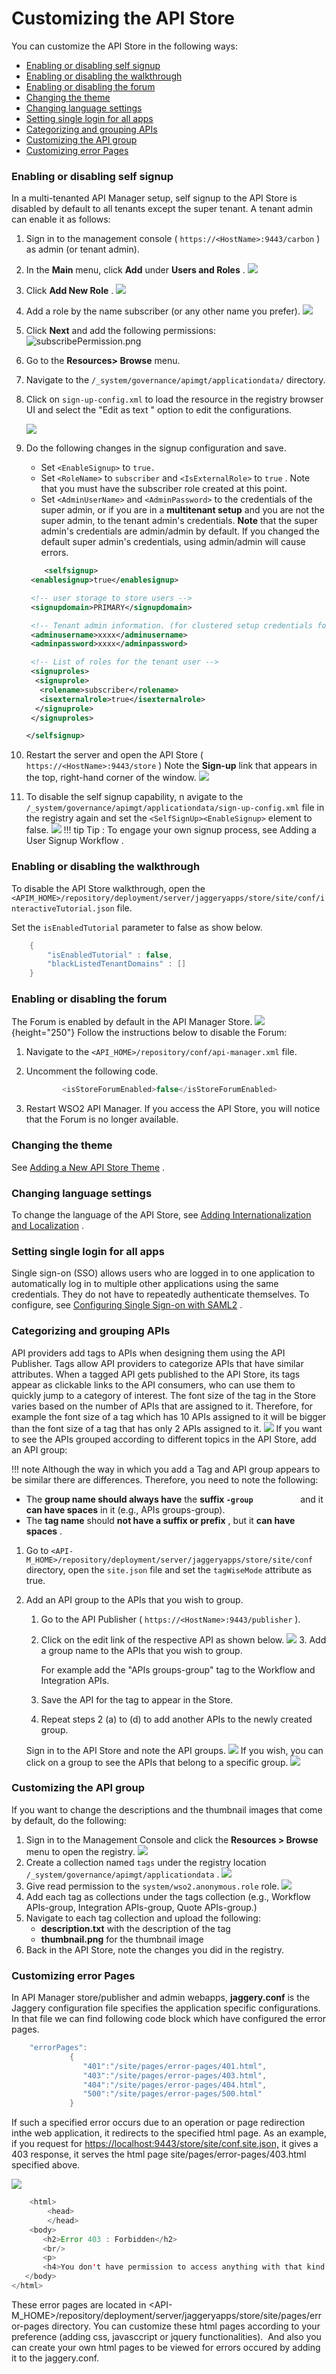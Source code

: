 # Customizing the API Store

You can customize the API Store in the following ways:

-   [Enabling or disabling self signup](#CustomizingtheAPIStore-Enablingordisablingselfsignup)
-   [Enabling or disabling the walkthrough](#CustomizingtheAPIStore-Enablingordisablingthewalkthrough)
-   [Enabling or disabling the forum](#CustomizingtheAPIStore-Enablingordisablingtheforum)
-   [Changing the theme](#CustomizingtheAPIStore-Changingthetheme)
-   [Changing language settings](#CustomizingtheAPIStore-Changinglanguagesettings)
-   [Setting single login for all apps](#CustomizingtheAPIStore-Settingsingleloginforallapps)
-   [Categorizing and grouping APIs](#CustomizingtheAPIStore-CategorizingandgroupingAPIs)
-   [Customizing the API group](#CustomizingtheAPIStore-CustomizingtheAPIgroup)
-   [Customizing error Pages](#CustomizingtheAPIStore-CustomizingerrorPages)

### Enabling or disabling self signup

In a multi-tenanted API Manager setup, self signup to the API Store is disabled by default to all tenants except the super tenant. A tenant admin can enable it as follows:

1.  Sign in to the management console ( `https://<HostName>:9443/carbon` ) as admin (or tenant admin).
2.  In the **Main** menu, click **Add** under **Users and Roles** .
    ![]({{base_path}}/assets/attachments/103333490/103333513.png)

3.  Click **Add New Role** .
    ![]({{base_path}}/assets/attachments/103333490/103333512.png)
4.  Add a role by the name subscriber (or any other name you prefer).
    ![]({{base_path}}/assets/attachments/103333490/103333511.png)
5.  Click **Next** and add the following permissions:
    ![subscribePermission.png]({{base_path}}/assets/attachments/50518268/51250899.png)
6.  Go to the **Resources&gt; Browse** menu.
7.  Navigate to the `/_system/governance/apimgt/applicationdata/` directory.

8.  Click on `sign-up-config.xml` to load the resource in the registry browser UI and select the "Edit as text " option to edit the configurations.

    ![]({{base_path}}/assets/attachments/103333490/103333502.png)
9.  Do the following changes in the signup configuration and save.

    -   Set `<EnableSignup>` to `true.           `
    -   Set `<RoleName>` to `subscriber` and `<IsExternalRole>` to `true` . Note that you must have the subscriber role created at this point.
    -   Set `<AdminUserName>` and `<AdminPassword>` to the credentials of the super admin, or if you are in a **multitenant setup** and you are not the super admin, to the tenant admin's credentials. **Note** that the super admin's credentials are admin/admin by default. If you changed the default super admin's credentials, using admin/admin will cause errors.

    ``` xml
        <selfsignup>
     <enablesignup>true</enablesignup>

     <!-- user storage to store users -->
     <signupdomain>PRIMARY</signupdomain>

     <!-- Tenant admin information. (for clustered setup credentials for AuthManager) -->
     <adminusername>xxxx</adminusername>
     <adminpassword>xxxx</adminpassword>

     <!-- List of roles for the tenant user -->
     <signuproles>
      <signuprole>
       <rolename>subscriber</rolename>
       <isexternalrole>true</isexternalrole>
      </signuprole>
     </signuproles>

    </selfsignup>
    ```
10. Restart the server and open the API Store ( `https://<HostName>:9443/store` )
    Note the **Sign-up** link that appears in the top, right-hand corner of the window.
    ![]({{base_path}}/assets/attachments/103333490/103333501.png)
11. To disable the self signup capability, n avigate to the `/_system/governance/apimgt/applicationdata/sign-up-config.xml` file in the registry again and set the `<SelfSignUp><EnableSignup>` element to false.
    ![]({{base_path}}/assets/attachments/103333490/103333500.png)
!!! tip
Tip : To engage your own signup process, see Adding a User Signup Workflow .


### Enabling or disabling the walkthrough

To disable the API Store walkthrough, open the `<APIM_HOME>/repository/deployment/server/jaggeryapps/store/site/conf/interactiveTutorial.json` file.

Set the `isEnabledTutorial` parameter to false as show below.

``` java
    {
        "isEnabledTutorial" : false,
        "blackListedTenantDomains" : []
    }
```

### Enabling or disabling the forum

The Forum is enabled by default in the API Manager Store.
![]({{base_path}}/assets/attachments/103333490/103333491.png){height="250"}
Follow the instructions below to disable the Forum:

1.  Navigate to the `<API_HOME>/repository/conf/api-manager.xml` file.
2.  Uncomment the following code.

    ``` java
            <isStoreForumEnabled>false</isStoreForumEnabled>
    ```

3.  Restart WSO2 API Manager.
    If you access the API Store, you will notice that the Forum is no longer available.

### Changing the theme

See [Adding a New API Store Theme](https://docs.wso2.com/display/AM260/Adding+a+New+API+Store+Theme) .

### Changing language settings

To change the language of the API Store, see [Adding Internationalization and Localization](_Adding_Internationalization_and_Localization_) .

### Setting single login for all apps

Single sign-on (SSO) allows users who are logged in to one application to automatically log in to multiple other applications using the same credentials. They do not have to repeatedly authenticate themselves. To configure, see [Configuring Single Sign-on with SAML2](_Configuring_Single_Sign-on_with_SAML2_) .

### Categorizing and grouping APIs

API providers add tags to APIs when designing them using the API Publisher. Tags allow API providers to categorize APIs that have similar attributes. When a tagged API gets published to the API Store, its tags appear as clickable links to the API consumers, who can use them to quickly jump to a category of interest. The font size of the tag in the Store varies based on the number of APIs that are assigned to it. Therefore, for example the font size of a tag which has 10 APIs assigned to it will be bigger than the font size of a tag that has only 2 APIs assigned to it.
![]({{base_path}}/assets/attachments/103333490/103333494.png)
If you want to see the APIs grouped according to different topics in the API Store, add an API group:

!!! note
Although the way in which you add a Tag and API group appears to be similar there are differences. Therefore, you need to note the following:

-   The **group name should always have** the **suffix `-group          `** and it **can have spaces** in it (e.g., APIs groups-group).
-   The **tag name** should **not have a suffix or prefix** , but it **can have spaces** .


1.  Go to `<API-M_HOME>/repository/deployment/server/jaggeryapps/store/site/conf` directory, open the `site.json` file and set the `tagWiseMode` attribute as true.
2.  Add an API group to the APIs that you wish to group.
    1.  Go to the API Publisher ( `https://<HostName>:9443/publisher` ).
    2.  Click on the edit link of the respective API as shown below.
        ![]({{base_path}}/assets/attachments/103333490/103333498.png)    3.  Add a group name to the APIs that you wish to group.

        For example add the "APIs groups-group" tag to the Workflow and Integration APIs.

    4.  Save the API for the tag to appear in the Store.

    5.  Repeat steps 2 (a) to (d) to add another APIs to the newly created group.

    Sign in to the API Store and note the API groups.
    ![]({{base_path}}/assets/attachments/103333490/103333496.png)    If you wish, you can click on a group to see the APIs that belong to a specific group.
    ![]({{base_path}}/assets/attachments/103333490/103333495.png)
### Customizing the API group

If you want to change the descriptions and the thumbnail images that come by default, do the following:

1.  Sign in to the Management Console and click the **Resources &gt; Browse** menu to open the registry.
    ![]({{base_path}}/assets/attachments/103333490/103333506.png)
2.  Create a collection named `tags` under the registry location `/_system/governance/apimgt/applicationdata` .
    ![]({{base_path}}/assets/attachments/103333490/103333505.png)
3.  Give read permission to the `system/wso2.anonymous.role` role.
    ![]({{base_path}}/assets/attachments/103333490/103333504.png)
4.  Add each tag as collections under the tags collection (e.g., Workflow APIs-group, Integration APIs-group, Quote APIs-group.)
5.  Navigate to each tag collection and upload the following:
    -   **description.txt** with the description of the tag
    -   **thumbnail.png** for the thumbnail image
6.  Back in the API Store, note the changes you did in the registry.

### Customizing error Pages

In API Manager store/publisher and admin webapps, **jaggery.conf** is the Jaggery configuration file specifies the application specific configurations. In that file we can find following code block which have configured the error pages.

``` java
    "errorPages":
             {
                "401":"/site/pages/error-pages/401.html",
                "403":"/site/pages/error-pages/403.html",
                "404":"/site/pages/error-pages/404.html",
                "500":"/site/pages/error-pages/500.html"
             }
```

If such a specified error occurs due to an operation or page redirection inthe web application, it redirects to the specified html page. As an example, if you request for <https://localhost:9443/store/site/conf.site.json,> it gives a 403 response, it serves the html page site/pages/error-pages/403.html specified above.

![]({{base_path}}/assets/attachments/103333490/103333493.png)
``` java
    <html>
        <head>
        </head>
    <body>
       <h2>Error 403 : Forbidden</h2>
       <br/>
       <p>
       <h4>You don't have permission to access anything with that kind of request.  </h4>
   </body>
</html>
```
These error pages are located in &lt;API-M\_HOME&gt;/repository/deployment/server/jaggeryapps/store/site/pages/error-pages directory. You can customize these html pages according to your preference (adding css, javasccript or jquery functionalities).  And also you can create your own html pages to be viewed for errors occured by adding it to the jaggery.conf.
